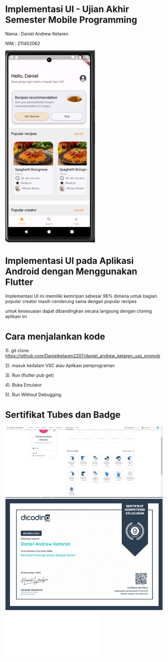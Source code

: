 # Implementasi UI - Ujian Akhir Semester Mobile Programming

Nama : Daniel Andrew Ketaren

NIM : 211402062

![A POS application](src/hasil.png)

# Implementasi UI pada Aplikasi Android dengan Menggunakan Flutter

Implementasi UI ini memiliki kemiripan sebesar 96% dimana untuk bagian popular creator masih cenderung sama dengan popular recipes

untuk kesesuaian dapat dibandingkan secara langsung dengan cloning aplikasi ini

# Cara menjalankan kode

1). git clone <https://github.com/Danielketaren2207/daniel_andrew_ketaren_uas_promob>

2). masuk kedalam VSC atau Aplikasi pemprograman

3). Run (flutter pub get)

4). Buka Emulator

5). Run Without Debugging.

# Sertifikat Tubes dan Badge
![A POS application](src/badge.png)
![A POS application](src/sertif.png)
![A POS application](src/sertif_kotlin_android.pdf)